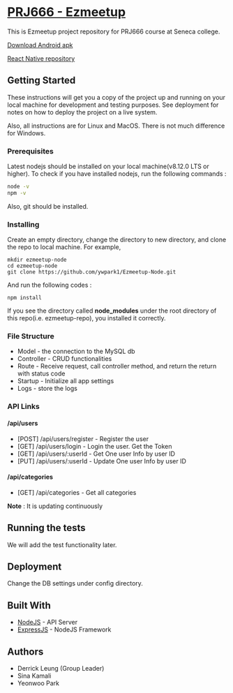 # [PRJ666 - Ezmeetup](https://github.com/ywpark1/Ezmeetup-Node)

This is Ezmeetup project repository for PRJ666 course at Seneca college.

[Download Android apk](https://github.com/sina-kamali/EZMeetUp/blob/master/apk/app-debug.apk?raw=true)

[React Native repository](https://github.com/sina-kamali/EZMeetUp)

## Getting Started

These instructions will get you a copy of the project up and running on your local machine for development and testing purposes. See deployment for notes on how to deploy the project on a live system.

Also, all instructions are for Linux and MacOS. There is not much difference for Windows.

### Prerequisites

Latest nodejs should be installed on your local machine(v8.12.0 LTS or higher). To check if you have installed nodejs, run the following commands :

```bash
node -v
npm -v
```

Also, git should be installed.

### Installing

Create an empty directory, change the directory to new directory, and clone the repo to local machine. For example,

```
mkdir ezmeetup-node
cd ezmeetup-node
git clone https://github.com/ywpark1/Ezmeetup-Node.git
```

And run the following codes :

```
npm install
```

If you see the directory called **node_modules** under the root directory of this repo(i.e. ezmeetup-repo), you installed it correctly.

### File Structure

- Model - the connection to the MySQL db
- Controller - CRUD functionalities
- Route - Receive request, call controller method, and return the return with status code
- Startup - Initialize all app settings
- Logs - store the logs

### API Links

#### /api/users

- [POST] /api/users/register - Register the user
- [GET] /api/users/login - Login the user. Get the Token
- [GET] /api/users/:userId - Get One user Info by user ID
- [PUT] /api/users/:userId - Update One user Info by user ID

#### /api/categories

- [GET] /api/categories - Get all categories

**Note** : It is updating continuously

## Running the tests

We will add the test functionality later.

## Deployment

Change the DB settings under config directory.

## Built With

- [NodeJS](https://nodejs.org/en/) - API Server
- [ExpressJS](https://expressjs.com/) - NodeJS Framework

## Authors

- Derrick Leung (Group Leader)
- Sina Kamali
- Yeonwoo Park
